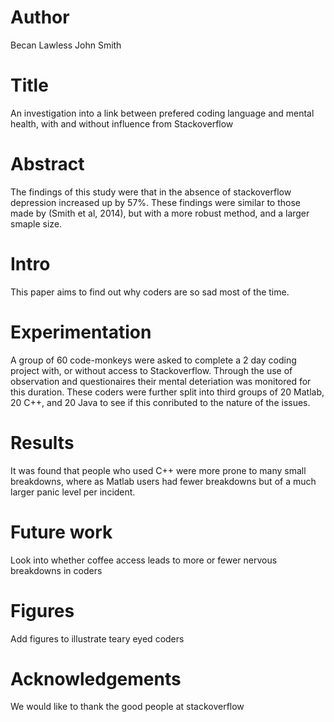 # Author
Becan Lawless
John Smith

# Title
An investigation into a link between prefered coding language and mental health, with and
without influence from Stackoverflow

# Abstract
The findings of this study were that in the absence of stackoverflow depression increased up by 57%.
These findings were similar to those made by (Smith et al, 2014), but with a more robust method, and 
a larger smaple size.

# Intro 
This paper aims to find out why coders are so sad most of the time.

# Experimentation
A group of 60 code-monkeys were asked to complete a 2 day coding project with, or without
access to Stackoverflow. Through the use of observation and questionaires their mental deteriation 
was monitored for this duration. These coders were further split into third groups of 20 Matlab,
20 C++, and 20 Java to see if this conributed to the nature of the issues.

# Results
It was found that people who used C++ were more prone to many small breakdowns, where as Matlab users
had fewer breakdowns but of a much larger panic level per incident.

# Future work
Look into whether coffee access leads to more or fewer nervous breakdowns in coders

# Figures
Add figures to illustrate teary eyed coders

# Acknowledgements
We would like to thank the good people at stackoverflow